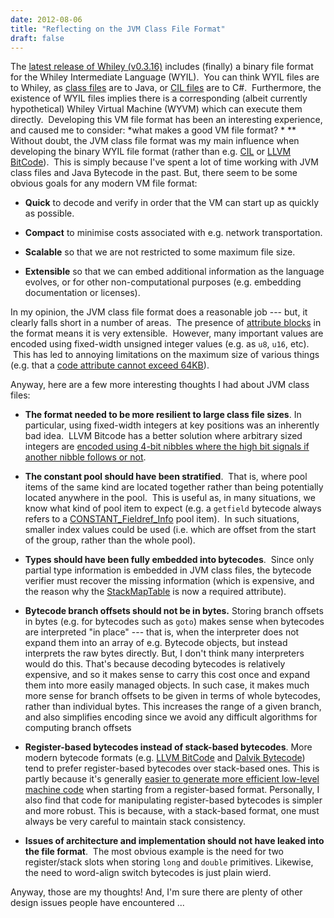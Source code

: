 ```yaml
---
date: 2012-08-06
title: "Reflecting on the JVM Class File Format"
draft: false
---
```


The [latest release of Whiley (v0.3.16)](/2012/07/31/whiley-v0.3.16-released/) includes (finally) a binary file format for the Whiley Intermediate Language (WYIL).  You can think WYIL files are to Whiley, as [class files](http://en.wikipedia.org/wiki/Java_class_file) are to Java, or [CIL files](http://en.wikipedia.org/wiki/Common_Intermediate_Language) are to C#.  Furthermore, the existence of WYIL files implies there is a corresponding (albeit currently hypothetical) Whiley Virtual Machine (WYVM) which can execute them directly.  Developing this VM file format has been an interesting experience, and caused me to consider: *what makes a good VM file format? *
**
Without doubt, the JVM class file format was my main influence when developing the binary WYIL file format (rather than e.g. [CIL](http://en.wikipedia.org/wiki/Common_Intermediate_Language) or [LLVM BitCode](http://llvm.org/docs/BitCodeFormat.html)).  This is simply because I've spent a lot of time working with JVM class files and Java Bytecode in the past. But, there seem to be some obvious goals for any modern VM file format:
   * **Quick** to decode and verify in order that the VM can start up as quickly as possible.

   * **Compact** to minimise costs associated with e.g. network transportation.

   * **Scalable** so that we are not restricted to some maximum file size.

   * **Extensible** so that we can embed additional information as the language evolves, or for other non-computational purposes (e.g. embedding documentation or licenses).


In my opinion, the JVM class file format does a reasonable job --- but, it clearly falls short in a number of areas.  The presence of [attribute blocks](http://docs.oracle.com/javase/specs/jvms/se7/html/jvms-4.html#jvms-4.7) in the format means it is very extensible.  However, many important values are encoded using fixed-width unsigned integer values (e.g. as `u8`, `u16`, etc).  This has led to annoying limitations on the maximum size of various things (e.g. that a [code attribute cannot exceed 64KB](http://docs.oracle.com/javase/specs/jvms/se7/html/jvms-4.html#jvms-4.9.1)).

Anyway, here are a few more interesting thoughts I had about JVM class files:
   * **The format needed to be more resilient to large class file sizes**. In particular, using fixed-width integers at key positions was an inherently bad idea.  LLVM Bitcode has a better solution where arbitrary sized integers are [encoded using 4-bit nibbles where the high bit signals if another nibble follows or not](http://llvm.org/docs/BitCodeFormat.html#id14).

   * **The constant pool should have been stratified**.  That is, where pool items of the same kind are located together rather than being potentially located anywhere in the pool.  This is useful as, in many situations, we know what kind of pool item to expect (e.g. a `getfield` bytecode always refers to a [CONSTANT_Fieldref_Info](http://docs.oracle.com/javase/specs/jvms/se5.0/html/ClassFile.doc.html#42041) pool item).  In such situations, smaller index values could be used (i.e. which are offset from the start of the group, rather than the whole pool).

   * **Types should have been fully embedded into bytecodes**.  Since only partial type information is embedded in JVM class files, the bytecode verifier must recover the missing information (which is expensive, and the reason why the [StackMapTable](http://docs.oracle.com/javase/specs/jvms/se7/html/jvms-4.html#jvms-4.7.4) is now a required attribute).

   * **Bytecode branch offsets should not be in bytes.** Storing branch offsets in bytes (e.g. for bytecodes such as `goto`) makes sense when bytecodes are interpreted "in place" --- that is, when the interpreter does not expand them into an array of e.g. Bytecode objects, but instead interprets the raw bytes directly.  But, I don't think many interpreters would do this.  That's because decoding bytecodes is relatively expensive, and so it makes sense to carry this cost once and expand them into more easily managed objects.  In such case, it makes much more sense for branch offsets to be given in terms of whole bytecodes, rather than individual bytes.  This increases the range of a given branch, and also simplifies encoding since we avoid any difficult algorithms for computing branch offsets

   * **Register-based bytecodes instead of stack-based bytecodes**.  More modern bytecode formats (e.g. [LLVM BitCode](http://llvm.org/docs/BitCodeFormat.html) and [Dalvik Bytecode](http://en.wikipedia.org/wiki/Dalvik_%28software%29)) tend to prefer register-based bytecodes over stack-based ones.  This is partly because it's generally [easier to generate more efficient low-level machine code](http://nhc98.blogspot.co.nz/2006/05/register-based-bytecode.html) when starting from a register-based format.  Personally, I also find that code for manipulating register-based bytecodes is simpler and more robust.  This is because, with a stack-based format, one must always be very careful to maintain stack consistency.

   * **Issues of architecture and implementation should not have leaked into the file format**.  The most obvious example is the need for two register/stack slots when storing `long` and `double` primitives.  Likewise, the need to word-align switch bytecodes is just plain wierd.


Anyway, those are my thoughts!  And, I'm sure there are plenty of other design issues people have encountered ...
